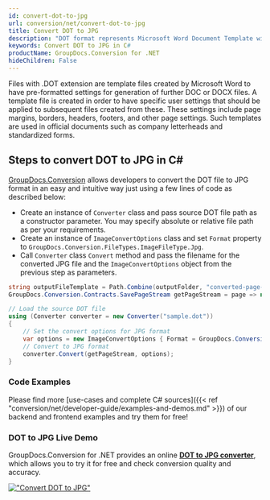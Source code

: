 ```yaml
---
id: convert-dot-to-jpg
url: conversion/net/convert-dot-to-jpg
title: Convert DOT to JPG
description: "DOT format represents Microsoft Word Document Template with .dot extension. Learn how to convert DOT to JPG file programmatically in C# language using GroupDocs.Conversion for .NET library."
keywords: Convert DOT to JPG in C#
productName: GroupDocs.Conversion for .NET
hideChildren: False
---
```


Files with .DOT extension are template files created by Microsoft Word to have pre-formatted settings for generation of further DOC or DOCX files. A template file is created in order to have specific user settings that should be applied to subsequent files created from these. These settings include page margins, borders, headers, footers, and other page settings. Such templates are used in official documents such as company letterheads and standardized forms.

## Steps to convert DOT to JPG in C#

[GroupDocs.Conversion](https://products.groupdocs.com/conversion/net) allows developers to convert the DOT file to JPG format in an easy and intuitive way just using a few lines of code as described below:

* Create an instance of `Converter` class and pass source DOT file path as a constructor parameter. You may specify absolute or relative file path as per your requirements. 
* Create an instance of `ImageConvertOptions` class and set `Format` property to `GroupDocs.Conversion.FileTypes.ImageFileType.Jpg`.
* Call `Converter` class `Convert` method and pass the filename for the converted JPG file and the `ImageConvertOptions` object from the previous step as parameters.

```csharp
string outputFileTemplate = Path.Combine(outputFolder, "converted-page-{0}.jpg");
GroupDocs.Conversion.Contracts.SavePageStream getPageStream = page => new FileStream(string.Format(outputFileTemplate, page), FileMode.Create);

// Load the source DOT file
using (Converter converter = new Converter("sample.dot"))
{
    // Set the convert options for JPG format
    var options = new ImageConvertOptions { Format = GroupDocs.Conversion.FileTypes.ImageFileType.Jpg };   
    // Convert to JPG format
    converter.Convert(getPageStream, options);
}
```

### Code Examples

Please find more [use-cases and complete C# sources]({{< ref "conversion/net/developer-guide/examples-and-demos.md" >}}) of our backend and frontend examples and try them for free!

### DOT to JPG Live Demo

GroupDocs.Conversion for .NET provides an online [**DOT to JPG converter**](https://products.groupdocs.app/conversion/dot-to-jpg), which allows you to try it for free and check conversion quality and accuracy.

[!["Convert DOT to JPG"](conversion/net/images/convert-to-jpg/convert-dot-to-jpg.png)](https://products.groupdocs.app/conversion/dot-to-jpg)